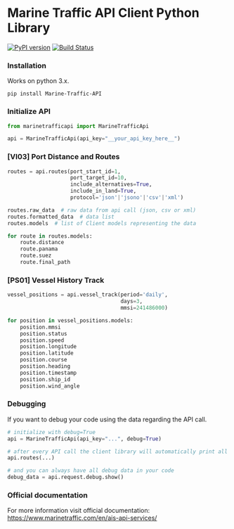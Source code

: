 <h1>Marine Traffic API Client Python Library</h1>

[![PyPI version](https://badge.fury.io/py/Marine-Traffic-API.svg)](https://badge.fury.io/py/Marine-Traffic-API)
[![Build Status](https://travis-ci.com/arrrlo/marine-traffic-client-api.svg?branch=master)](https://travis-ci.com/arrrlo/marine-traffic-client-api)

<h3>Installation</h3>
<p>Works on python 3.x.</p>

```
pip install Marine-Traffic-API
```

<h3>Initialize API</h3>

```python
from marinetrafficapi import MarineTrafficApi

api = MarineTrafficApi(api_key="__your_api_key_here__")
```

<h3>[VI03] Port Distance and Routes</h3>

```python
routes = api.routes(port_start_id=1, 
                    port_target_id=10, 
                    include_alternatives=True, 
                    include_in_land=True,
                    protocol='json'|'jsono'|'csv'|'xml')

routes.raw_data  # raw data from api call (json, csv or xml)
routes.formatted_data  # data list
routes.models  # list of Client models representing the data

for route in routes.models:
	route.distance
	route.panama
	route.suez
	route.final_path
```

<h3>[PS01] Vessel History Track</h3>

```python
vessel_positions = api.vessel_track(period='daily', 
                                    days=3, 
                                    mmsi=241486000)

for position in vessel_positions.models:
	position.mmsi
	position.status
	position.speed
	position.longitude
	position.latitude
	position.course
	position.heading
	position.timestamp
	position.ship_id
	position.wind_angle
```

<h3>Debugging</h3>

<p>If you want to debug your code using the data regarding the API call.</p>

```python
# initialize with debug=True
api = MarineTrafficApi(api_key="...", debug=True)

# after every API call the client library will automatically print all the data to standard output
api.routes(...)

# and you can always have all debug data in your code
debug_data = api.request.debug.show()
```

<h3>Official documentation</h3>

<p>For more information visit official documentation: <a href="https://www.marinetraffic.com/en/ais-api-services/">https://www.marinetraffic.com/en/ais-api-services/</a></p>
